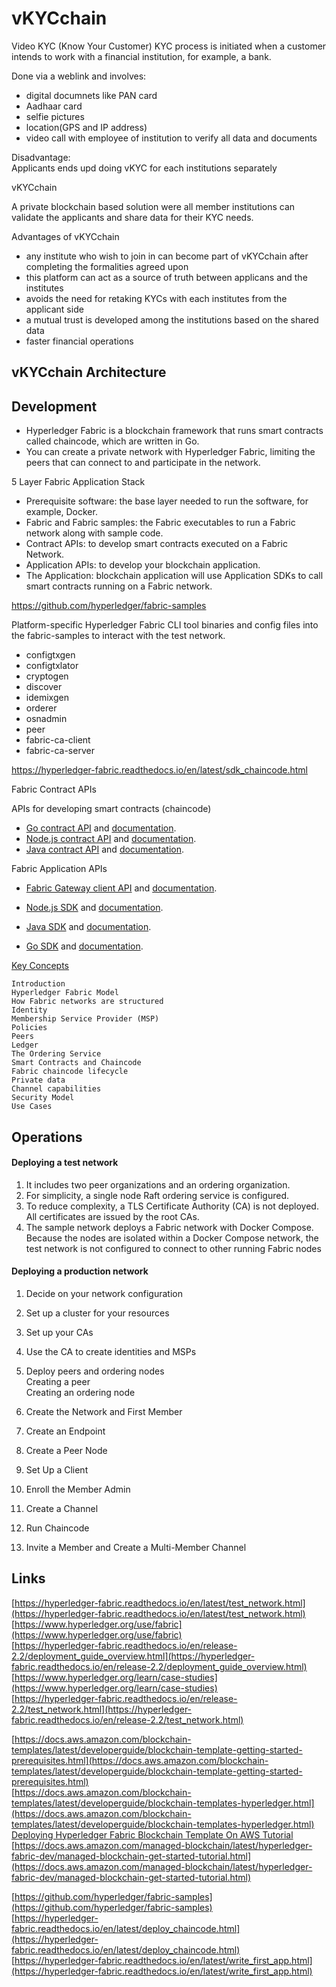 # vKYCchain


Video KYC (Know Your Customer)
KYC process is initiated when a customer intends to work with a financial institution, for example, a bank.

Done via a weblink and involves:  

- digital documnets like PAN card 
- Aadhaar card 
- selfie pictures 
- location(GPS and IP address) 
- video call with employee of institution to verify all data and documents  


Disadvantage:  
Applicants ends upd doing vKYC for each institutions separately  


vKYCchain  

A private blockchain based solution were all member institutions can validate the applicants and share data for their KYC needs.  


Advantages of vKYCchain  

- any institute who wish to join in can become part of vKYCchain after completing the formalities agreed upon  
- this platform can act as a source of truth between applicans and the institutes  
- avoids the need for retaking KYCs with each institutes from the applicant side  
- a mutual trust is developed among the institutions based on the shared data  
- faster financial operations  





## vKYCchain Architecture  

## Development

- Hyperledger Fabric is a blockchain framework that runs smart contracts called chaincode, which are written in Go.  
- You can create a private network with Hyperledger Fabric, limiting the peers that can connect to and participate in the network.


5 Layer Fabric Application Stack

- Prerequisite software:	the base layer needed to run the software, for example, Docker.  
- Fabric and Fabric samples: 	the Fabric executables to run a Fabric network along with sample code.  
- Contract APIs: 		to develop smart contracts executed on a Fabric Network.  
- Application APIs: 		to develop your blockchain application.  
- The Application: 		blockchain application will use Application SDKs to call smart contracts running on a Fabric network.  


https://github.com/hyperledger/fabric-samples  


Platform-specific Hyperledger Fabric CLI tool binaries and config files into the fabric-samples to interact with the test network.  

- configtxgen  
- configtxlator  
- cryptogen  
- discover  
- idemixgen  
- orderer  
- osnadmin  
- peer  
- fabric-ca-client  
- fabric-ca-server  



https://hyperledger-fabric.readthedocs.io/en/latest/sdk_chaincode.html  


Fabric Contract APIs

 APIs for developing smart contracts (chaincode)  

- [Go contract API](https://github.com/hyperledger/fabric-contract-api-go) and [documentation](https://pkg.go.dev/github.com/hyperledger/fabric-contract-api-go).  
- [Node.js contract API](https://github.com/hyperledger/fabric-chaincode-node) and [documentation](https://hyperledger.github.io/fabric-chaincode-node/).  
- [Java contract API](https://github.com/hyperledger/fabric-chaincode-java) and [documentation](https://hyperledger.github.io/fabric-chaincode-java/).  


Fabric Application APIs  

- [Fabric Gateway client API](https://github.com/hyperledger/fabric-gateway) and [documentation](https://hyperledger.github.io/fabric-gateway/).  

- [Node.js SDK](https://github.com/hyperledger/fabric-sdk-node) and [documentation](https://hyperledger.github.io/fabric-sdk-node/).  
- [Java SDK](https://github.com/hyperledger/fabric-gateway-java) and [documentation](https://hyperledger.github.io/fabric-gateway-java/).  
- [Go SDK](https://github.com/hyperledger/fabric-sdk-go) and [documentation](https://pkg.go.dev/github.com/hyperledger/fabric-sdk-go/).  





[Key Concepts](https://hyperledger-fabric.readthedocs.io/en/latest/key_concepts.html)  

    Introduction  
    Hyperledger Fabric Model  
    How Fabric networks are structured  
    Identity  
    Membership Service Provider (MSP)  
    Policies  
    Peers  
    Ledger  
    The Ordering Service  
    Smart Contracts and Chaincode  
    Fabric chaincode lifecycle  
    Private data  
    Channel capabilities  
    Security Model  
    Use Cases  


## Operations  

#### Deploying a test network  

1. It includes two peer organizations and an ordering organization.
2. For simplicity, a single node Raft ordering service is configured.
3. To reduce complexity, a TLS Certificate Authority (CA) is not deployed. All certificates are issued by the root CAs.
4. The sample network deploys a Fabric network with Docker Compose. 
   Because the nodes are isolated within a Docker Compose network, 
   the test network is not configured to connect to other running Fabric nodes



#### Deploying a production network

1. Decide on your network configuration  
2. Set up a cluster for your resources  
3. Set up your CAs  
4. Use the CA to create identities and MSPs  
5. Deploy peers and ordering nodes  
        Creating a peer  
        Creating an ordering node  


1. Create the Network and First Member  
2. Create an Endpoint  
3. Create a Peer Node  
4. Set Up a Client  
5. Enroll the Member Admin  
6. Create a Channel  
7. Run Chaincode  
8. Invite a Member and Create a Multi-Member Channel  





## Links  

[https://hyperledger-fabric.readthedocs.io/en/latest/test_network.html](https://hyperledger-fabric.readthedocs.io/en/latest/test_network.html)  
[https://www.hyperledger.org/use/fabric](https://www.hyperledger.org/use/fabric)  
[https://hyperledger-fabric.readthedocs.io/en/release-2.2/deployment_guide_overview.html](https://hyperledger-fabric.readthedocs.io/en/release-2.2/deployment_guide_overview.html)  
[https://www.hyperledger.org/learn/case-studies](https://www.hyperledger.org/learn/case-studies)  
[https://hyperledger-fabric.readthedocs.io/en/release-2.2/test_network.html](https://hyperledger-fabric.readthedocs.io/en/release-2.2/test_network.html)  

[https://docs.aws.amazon.com/blockchain-templates/latest/developerguide/blockchain-template-getting-started-prerequisites.html](https://docs.aws.amazon.com/blockchain-templates/latest/developerguide/blockchain-template-getting-started-prerequisites.html)  
[https://docs.aws.amazon.com/blockchain-templates/latest/developerguide/blockchain-templates-hyperledger.html](https://docs.aws.amazon.com/blockchain-templates/latest/developerguide/blockchain-templates-hyperledger.html)  
[Deploying Hyperledger Fabric Blockchain Template On AWS Tutorial](https://youtu.be/bDm1agCBR4c)  
[https://docs.aws.amazon.com/managed-blockchain/latest/hyperledger-fabric-dev/managed-blockchain-get-started-tutorial.html](https://docs.aws.amazon.com/managed-blockchain/latest/hyperledger-fabric-dev/managed-blockchain-get-started-tutorial.html)  


[https://github.com/hyperledger/fabric-samples](https://github.com/hyperledger/fabric-samples)  
[https://hyperledger-fabric.readthedocs.io/en/latest/deploy_chaincode.html](https://hyperledger-fabric.readthedocs.io/en/latest/deploy_chaincode.html)  
[https://hyperledger-fabric.readthedocs.io/en/latest/write_first_app.html](https://hyperledger-fabric.readthedocs.io/en/latest/write_first_app.html)  
